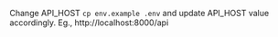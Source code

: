 Change API_HOST
`cp env.example .env` and update API_HOST value accordingly.
Eg., http://localhost:8000/api
